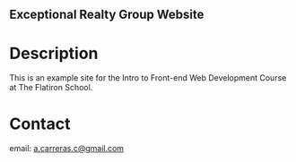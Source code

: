 Exceptional Realty Group Website
---

# Description

This is an example site for the Intro to Front-end Web Development Course at The Flatiron School.

# Contact

email: a.carreras.c@gmail.com

